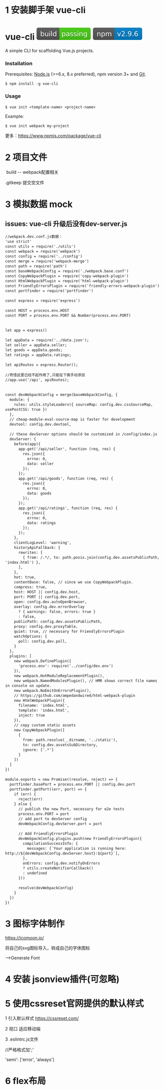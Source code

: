 

# 1 安装脚手架 vue-cli

# vue-cli [![Build Status](assets/master.svg)](https://circleci.com/gh/vuejs/vue-cli) [![npm package](assets/vue-cli.svg)](https://www.npmjs.com/package/vue-cli)

A simple CLI for scaffolding Vue.js projects.

### Installation

Prerequisites: [Node.js](https://nodejs.org/en/) (>=6.x, 8.x preferred), npm version 3+ and [Git](https://git-scm.com/).

```
$ npm install -g vue-cli
```

### Usage

```
$ vue init <template-name> <project-name>
```

Example:

```
$ vue init webpack my-project
```

更多：https://www.npmjs.com/package/vue-cli

# 2 项目文件

​	build -- webpack配置相关

.gitkeep 提交空文件



# 3 模拟数据 mock

## issues: vue-cli 升级后没有dev-server.js

~~~
//webpack.dev.conf.js数据：
'use strict'
const utils = require('./utils')
const webpack = require('webpack')
const config = require('../config')
const merge = require('webpack-merge')
const path = require('path')
const baseWebpackConfig = require('./webpack.base.conf')
const CopyWebpackPlugin = require('copy-webpack-plugin')
const HtmlWebpackPlugin = require('html-webpack-plugin')
const FriendlyErrorsPlugin = require('friendly-errors-webpack-plugin')
const portfinder = require('portfinder')

const express = require('express')

const HOST = process.env.HOST
const PORT = process.env.PORT && Number(process.env.PORT)


let app = express()

let appData = require('../data.json');
let seller = appData.seller;
let goods = appData.goods;
let ratings = appData.ratings;

let apiRoutes = express.Router();

//奇怪这里已经不起作用了,只能在下面手动添加
//app.use('/api', apiRoutes);


const devWebpackConfig = merge(baseWebpackConfig, {
  module: {
    rules: utils.styleLoaders({ sourceMap: config.dev.cssSourceMap, usePostCSS: true })
  },
  // cheap-module-eval-source-map is faster for development
  devtool: config.dev.devtool,

  // these devServer options should be customized in /config/index.js
  devServer: {
    before(app){
      app.get('/api/seller', function (req, res) {
        res.json({
          errno: 0,
          data: seller
        });
      });
      app.get('/api/goods', function (req, res) {
        res.json({
          errno: 0,
          data: goods
        });
      });
      app.get('/api/ratings', function (req, res) {
        res.json({
          errno: 0,
          data: ratings
        });
      });
    },
    clientLogLevel: 'warning',
    historyApiFallback: {
      rewrites: [
        { from: /.*/, to: path.posix.join(config.dev.assetsPublicPath, 'index.html') },
      ],
    },
    hot: true,
    contentBase: false, // since we use CopyWebpackPlugin.
    compress: true,
    host: HOST || config.dev.host,
    port: PORT || config.dev.port,
    open: config.dev.autoOpenBrowser,
    overlay: config.dev.errorOverlay
      ? { warnings: false, errors: true }
      : false,
    publicPath: config.dev.assetsPublicPath,
    proxy: config.dev.proxyTable,
    quiet: true, // necessary for FriendlyErrorsPlugin
    watchOptions: {
      poll: config.dev.poll,
    }
  },
  plugins: [
    new webpack.DefinePlugin({
      'process.env': require('../config/dev.env')
    }),
    new webpack.HotModuleReplacementPlugin(),
    new webpack.NamedModulesPlugin(), // HMR shows correct file names in console on update.
    new webpack.NoEmitOnErrorsPlugin(),
    // https://github.com/ampedandwired/html-webpack-plugin
    new HtmlWebpackPlugin({
      filename: 'index.html',
      template: 'index.html',
      inject: true
    }),
    // copy custom static assets
    new CopyWebpackPlugin([
      {
        from: path.resolve(__dirname, '../static'),
        to: config.dev.assetsSubDirectory,
        ignore: ['.*']
      }
    ])
  ]
})

module.exports = new Promise((resolve, reject) => {
  portfinder.basePort = process.env.PORT || config.dev.port
  portfinder.getPort((err, port) => {
    if (err) {
      reject(err)
    } else {
      // publish the new Port, necessary for e2e tests
      process.env.PORT = port
      // add port to devServer config
      devWebpackConfig.devServer.port = port

      // Add FriendlyErrorsPlugin
      devWebpackConfig.plugins.push(new FriendlyErrorsPlugin({
        compilationSuccessInfo: {
          messages: [`Your application is running here: http://${devWebpackConfig.devServer.host}:${port}`],
        },
        onErrors: config.dev.notifyOnErrors
        ? utils.createNotifierCallback()
        : undefined
      }))

      resolve(devWebpackConfig)
    }
  })
})

~~~



# 3 图标字体制作

https://icomoon.io/

将自己的svg图标导入，转成自己的字体图标

-->Generate Font



# 4 安装 jsonview插件(可忽略)



# 5 使用cssreset官网提供的默认样式

1 引入默认样式  https://cssreset.com/

2 视口   适应移动端

3 .eslintrc.js文件

//严格格式加';'

'semi': ['error', 'always']



# 6 flex布局







